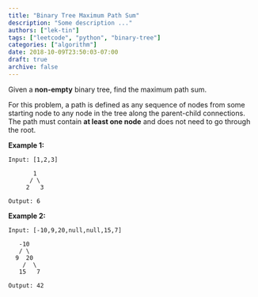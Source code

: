 ```yaml
---
title: "Binary Tree Maximum Path Sum"
description: "Some description ..."
authors: ["lek-tin"]
tags: ["leetcode", "python", "binary-tree"]
categories: ["algorithm"]
date: 2018-10-09T23:50:03-07:00
draft: true
archive: false
---
```

Given a **non-empty** binary tree, find the maximum path sum.

For this problem, a path is defined as any sequence of nodes from some starting node to any node in the tree along the parent-child connections. The path must contain **at least one node** and does not need to go through the root.

**Example 1:**
```
Input: [1,2,3]

       1
      / \
     2   3

Output: 6
```
**Example 2:**
```
Input: [-10,9,20,null,null,15,7]

   -10
   / \
  9  20
    /  \
   15   7

Output: 42
```